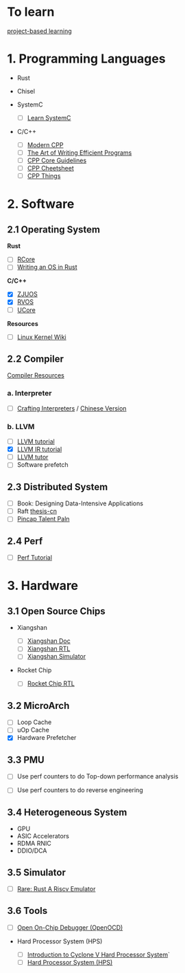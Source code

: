 # To learn

[project-based learning](https://github.com/practical-tutorials/project-based-learning)

# 1. Programming Languages

* Rust
* Chisel
* SystemC

  - [ ] [Learn SystemC](https://learnsystemc.com/)

* C/C++
  
  - [ ] [Modern CPP](https://changkun.de/modern-cpp/zh-cn/00-preface/)
  - [ ] [The Art of Writing Efficient Programs](https://github.com/xiaoweiChen/The-Art-of-Writing-Efficient-Programs)
  - [ ] [CPP Core Guidelines](https://github.com/lynnboy/CppCoreGuidelines-zh-CN/blob/master/CppCoreGuidelines-zh-CN.md)
  - [ ] [CPP Cheetsheet](https://github.com/mortennobel/cpp-cheatsheet)
  - [ ] [CPP Things](https://github.com/Light-City/CPlusPlusThings)

# 2. Software

## 2.1 Operating System

**Rust**

- [ ] [RCore](https://github.com/rcore-os/rCore)
- [ ] [Writing an OS in Rust](https://github.com/rustcc/writing-an-os-in-rust)

**C/C++**

- [x] [ZJUOS](https://github.com/ZJU-SEC/os22fall-stu)
- [x] [RVOS](https://github.com/plctlab/riscv-operating-system-mooc)
- [ ] [UCore](https://github.com/LearningOS/uCore-Tutorial-Guide-2022S)

**Resources**

- [ ] [Linux Kernel Wiki](https://github.com/0voice/linux_kernel_wiki)

## 2.2 Compiler

[Compiler Resources](https://github.com/shining1984/PL-Compiler-Resource)

### a. Interpreter

- [ ] [Crafting Interpreters](https://github.com/munificent/craftinginterpreters) / [Chinese Version](https://github.com/GuoYaxiang/craftinginterpreters_zh)

### b. LLVM

- [ ] [LLVM tutorial](https://llvm-tutorial-cn.readthedocs.io/en/latest/)
- [x] [LLVM IR tutorial](https://github.com/Evian-Zhang/llvm-ir-tutorial)
- [ ] [LLVM tutor](https://github.com/banach-space/llvm-tutor)
- [ ] Software prefetch

## 2.3 Distributed System

- [ ] Book: Designing Data-Intensive Applications
- [ ] Raft [thesis-cn](https://github.com/OneSizeFitsQuorum/raft-thesis-zh_cn)
- [ ] [Pincap Talent Paln](https://github.com/pingcap/talent-plan)

## 2.4 Perf

- [ ] [Perf Tutorial](https://github.com/NAThompson/performance_tuning_tutorial)

# 3. Hardware


## 3.1 Open Source Chips

* Xiangshan

  - [ ] [Xiangshan Doc](https://xiangshan-doc.readthedocs.io/zh_CN/latest/)
  - [ ] [Xiangshan RTL](https://github.com/OpenXiangShan/XiangShan)
  - [ ] [Xiangshan Simulator](https://github.com/OpenXiangShan/GEM5)

* Rocket Chip

  - [ ] [Rocket Chip RTL](https://github.com/chipsalliance/rocket-chip)
 
## 3.2 MicroArch

- [ ] Loop Cache
- [ ] uOp Cache
- [x] Hardware Prefetcher

## 3.3 PMU

- [ ] Use perf counters to do Top-down performance analysis
- [ ] Use perf counters to do reverse engineering


## 3.4 Heterogeneous System

* GPU
* ASIC Accelerators
* RDMA RNIC
* DDIO/DCA

## 3.5 Simulator

- [ ] [Rare: Rust A Riscv Emulator](https://siriusdemon.github.io/Rare/index.html)


## 3.6 Tools

- [ ] [Open On-Chip Debugger (OpenOCD)](https://github.com/openocd-org/openocd)

* Hard Processor System (HPS)

  - [ ] [Introduction to Cyclone V Hard Processor System](https://people.ece.cornell.edu/land/courses/ece5760/DE1_SOC/HPS_INTRO_54001.pdf)`
  - [ ] [Hard Processor System (HPS)](https://www.intel.com/content/www/us/en/docs/programmable/683717/current/hard-processor-system-hps.html)
